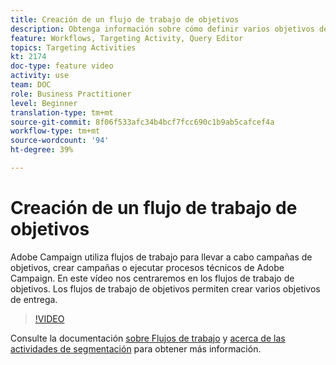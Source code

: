 ```yaml
---
title: Creación de un flujo de trabajo de objetivos
description: Obtenga información sobre cómo definir varios objetivos de envío mediante flujos de trabajo de objetivo.
feature: Workflows, Targeting Activity, Query Editor
topics: Targeting Activities
kt: 2174
doc-type: feature video
activity: use
team: DOC
role: Business Practitioner
level: Beginner
translation-type: tm+mt
source-git-commit: 8f06f533afc34b4bcf7fcc690c1b9ab5cafcef4a
workflow-type: tm+mt
source-wordcount: '94'
ht-degree: 39%

---
```



# Creación de un flujo de trabajo de objetivos

Adobe Campaign utiliza flujos de trabajo para llevar a cabo campañas de objetivos, crear campañas o ejecutar procesos técnicos de Adobe Campaign. En este vídeo nos centraremos en los flujos de trabajo de objetivos. Los flujos de trabajo de objetivos permiten crear varios objetivos de entrega.

>[!VIDEO](https://video.tv.adobe.com/v/25605?quality=12)

Consulte la documentación [sobre Flujos de trabajo](https://docs.adobe.com/content/help/es-ES/campaign-classic/using/automating-with-workflows/introduction/about-workflows.html)
y [acerca de las actividades de segmentación](https://docs.adobe.com/content/help/es-ES/campaign-classic/using/automating-with-workflows/targeting-activities/about-targeting-activities.html) para obtener más información.
